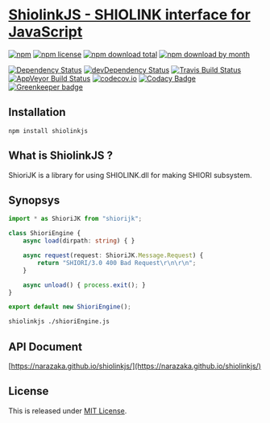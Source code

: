 [ShiolinkJS - SHIOLINK interface for JavaScript](https://github.com/Narazaka/shiolinkjs)
=============================================

[![npm](https://img.shields.io/npm/v/shiolinkjs.svg)](https://www.npmjs.com/package/shiolinkjs)
[![npm license](https://img.shields.io/npm/l/shiolinkjs.svg)](https://www.npmjs.com/package/shiolinkjs)
[![npm download total](https://img.shields.io/npm/dt/shiolinkjs.svg)](https://www.npmjs.com/package/shiolinkjs)
[![npm download by month](https://img.shields.io/npm/dm/shiolinkjs.svg)](https://www.npmjs.com/package/shiolinkjs)

[![Dependency Status](https://david-dm.org/Narazaka/shiolinkjs/status.svg)](https://david-dm.org/Narazaka/shiolinkjs)
[![devDependency Status](https://david-dm.org/Narazaka/shiolinkjs/dev-status.svg)](https://david-dm.org/Narazaka/shiolinkjs?type=dev)
[![Travis Build Status](https://travis-ci.org/Narazaka/shiolinkjs.svg?branch=master)](https://travis-ci.org/Narazaka/shiolinkjs)
[![AppVeyor Build Status](https://ci.appveyor.com/api/projects/status/github/Narazaka/shiolinkjs?svg=true&branch=master)](https://ci.appveyor.com/project/Narazaka/shiolinkjs)
[![codecov.io](https://codecov.io/github/Narazaka/shiolinkjs/coverage.svg?branch=master)](https://codecov.io/github/Narazaka/shiolinkjs?branch=master)
[![Codacy Badge](https://api.codacy.com/project/badge/Grade/203584ecb10d4dc29105951014b92bd1)](https://www.codacy.com/app/narazaka/shiolinkjs?utm_source=github.com&amp;utm_medium=referral&amp;utm_content=Narazaka/shiolinkjs&amp;utm_campaign=Badge_Grade)
[![Greenkeeper badge](https://badges.greenkeeper.io/Narazaka/shiolinkjs.svg)](https://greenkeeper.io/)

Installation
--------------------------

```
npm install shiolinkjs
```

What is ShiolinkJS ?
--------------------------

ShioriJK is a library for using SHIOLINK.dll for making SHIORI subsystem.

Synopsys
--------------------------

```typescript
import * as ShioriJK from "shiorijk";

class ShioriEngine {
    async load(dirpath: string) { }

    async request(request: ShioriJK.Message.Request) {
        return "SHIORI/3.0 400 Bad Request\r\n\r\n";
    }

    async unload() { process.exit(); }
}

export default new ShioriEngine();
```

```bash
shiolinkjs ./shioriEngine.js
```

API Document
--------------------------

[https://narazaka.github.io/shiolinkjs/](https://narazaka.github.io/shiolinkjs/)

License
--------------------------

This is released under [MIT License](https://narazaka.net/license/MIT?2017).

